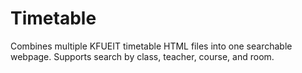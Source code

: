 # Timetable
Combines multiple KFUEIT timetable HTML files into one searchable webpage. Supports search by class, teacher, course, and room.
